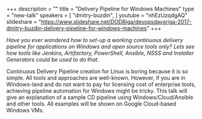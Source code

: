 +++
description = ""
title = "Delivery Pipeline for Windows Machines"
type = "new-talk"
speakers = [
        "dmitry-buzdin",
]
youtube = "nhEzUzqdgAQ"
slideshare = "https://www.slideshare.net/DODRiga/devopsdaysriga-2017-dmitry-buzdin-delivery-pipeline-for-windows-machines"
+++
<p><em>Have you ever wondered how to set-up a working continuous delivery pipeline for applications on Windows and open source tools only? Lets see how tools like Jenkins, Artifactory, PowerShell, Ansible, NSSS and Installer Generators could be used to do that. </em></p>

<p>Continuous Delivery Pipeline creation for Linux is boring because it is so simple. All tools and approaches are well-known. However, if you are in Windows-land and do not want to pay for licensing cost of enterprise tools, achieving pipeline automation for Windows might be tricky. This talk will give an explanation of a sample CD pipeline using Windows/Cloud/Ansible and other tools. All examples will be shown on Google Cloud-based Windows VMs.</p>